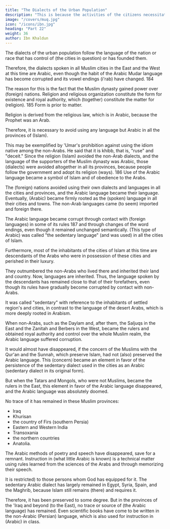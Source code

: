 ```yaml
---
title: "The Dialects of the Urban Population"
description: "This is because the activities of the citizens necessitate each other, since mutual co-operation is innate in civilization. "
image: "/covers/muq.jpg"
icon: "/icons/ibn.jpg"
heading: "Part 22"
weight: 36
author: Ibn Khaldun
---
```



<!-- The necessary activities are restricted to certain inhabitants of the city -->


The dialects of the urban population follow the language of the nation or race that has control of (the cities in question) or has founded them. 

Therefore, the dialects spoken in all Muslim cities in the East and the West at this time are Arabic,
even though the habit of the Arabic Mudar language has become corrupted and its vowel endings (i'rab) have changed. 184 

The reason for this is the fact that the Muslim dynasty gained power over (foreign) nations. Religion and religious organization constitute the form for existence and royal authority, which (together) constitute the matter for (religion). 185 Form is prior to matter. 

Religion is derived from the religious law, which is in Arabic, because the Prophet was an Arab.

Therefore, it is necessary to avoid using any language but Arabic in all the provinces of (Islam).

This may be exemplified by 'Umar's prohibition against using the idiom native among the non-Arabs. He said that it is khibb, that is, "ruse" and "deceit." Since the religion (Islam) avoided the non-Arab dialects, and the language of the supporters of the Muslim dynasty was Arabic, those (dialects) were avoided altogether in all its provinces, because people follow the government and adopt its religion (ways). 186 Use of the Arabic language became a symbol of Islam and of obedience to the Arabs. 

The (foreign) nations avoided using their own dialects and languages in all the cities and provinces, and the Arabic language became their language. Eventually, (Arabic) became firmly rooted as the (spoken) language in all their cities and towns. The non-Arab languages came (to seem) imported and foreign there. 

The Arabic language became corrupt through contact with (foreign languages) in some of its rules 187 and through changes of the word endings, even though it remained unchanged semantically. (This type of Arabic) was called "the sedentary language" (and was used) in all the cities of Islam.

Furthermore, most of the inhabitants of the cities of Islam at this time are descendants of the Arabs who were in possession of these cities and perished in their luxury. 

They outnumbered the non-Arabs who lived there and inherited their land and country. Now, languages are inherited. Thus, the language spoken by the descendants has remained close to that of their forefathers, even though its rules have gradually become corrupted by contact with non-Arabs. 

It was called "sedentary" with reference to the inhabitants of settled region's and cities, in contrast to the language of the desert Arabs, which is more deeply rooted in Arabism.

When non-Arabs, such as the Daylam and, after them, the Saljuqs in the East and the Zanitah and Berbers in the West, became the rulers and obtained royal authority and control over the whole Muslim realm, the Arabic language suffered corruption. 

It would almost have disappeared, if the concern of the Muslims with the Qur'an and the Sunnah, which preserve Islam, had not (also) preserved the Arabic language. This (concern) became an element in favor of the persistence of the sedentary dialect used in the cities as an Arabic (sedentary dialect in its original form). 

But when the Tatars and Mongols, who were not Muslims, became the rulers in the East, this element in favor of the Arabic language disappeared, and the Arabic language was absolutely doomed. 

No trace of it has remained in these Muslim provinces: 
- Iraq
- Khurisan
- the country of Firs (southern Persia)
- Eastern and Western India
- Transoxania
- the northern countries
- Anatolia. 

The Arabic methods of poetry and speech have disappeared, save for a remnant. Instruction in (what little Arabic is known) is a technical matter using rules learned from the sciences of the Arabs and through memorizing their speech. 

It is restricted) to those persons whom God has equipped for it. The sedentary Arabic dialect has largely remained in Egypt, Syria, Spain, and the Maghrib, because Islam still remains (there) and requires it. 

Therefore, it has been preserved to some degree. But in the provinces of the 'Iraq and beyond (to the East), no trace or source of (the Arabic language) has remained. Even scientific books have come to be written in the non-Arabic (Persian) language, which is also used for instruction in (Arabic) <!-- 189 --> in class.

